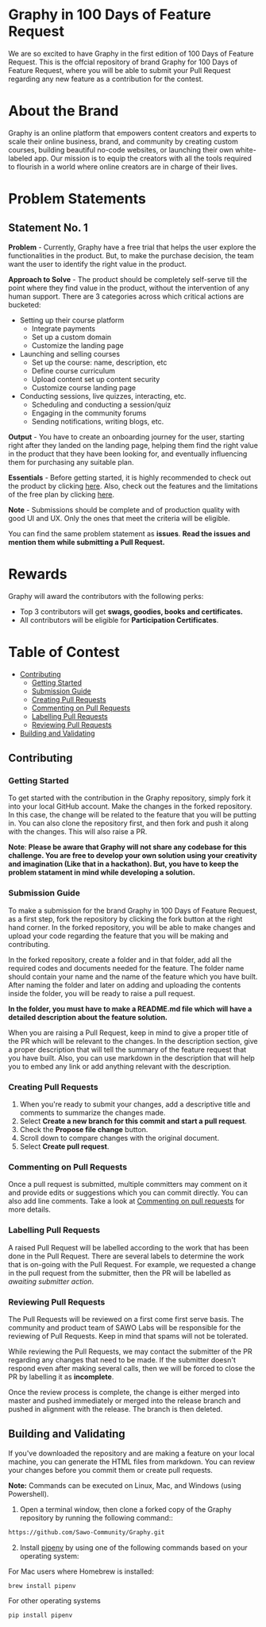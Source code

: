# Graphy in 100 Days of Feature Request

We are so excited to have Graphy in the first edition of 100 Days of Feature Request. This is the offcial repository of brand Graphy for 100 Days of Feature Request, where you will be able to submit your Pull Request regarding any new feature as a contribution for the contest.

# About the Brand

Graphy is an online platform that empowers content creators and experts to scale their online business, brand, and community by creating custom courses, building beautiful no-code websites, or launching their own white-labeled app. Our mission is to equip the creators with all the tools required to flourish in a world where online creators are in charge of their lives.

# Problem Statements

## Statement No. 1

**Problem** - Currently, Graphy have a free trial that helps the user explore the functionalities in the product. But, to make the purchase decision, the team want the user to identify the right value in the product.

**Approach to Solve** - The product should be completely self-serve till the point where they find value in the product, without the intervention of any human support. There are 3 categories across which critical actions are bucketed:
  - Setting up their course platform
     - Integrate payments
     - Set up a custom domain
     - Customize the landing page
  - Launching and selling courses
     - Set up the course: name, description, etc
     - Define course curriculum
     - Upload content set up content security
     - Customize course landing page
  - Conducting sessions, live quizzes, interacting, etc.
     - Scheduling and conducting a session/quiz
     - Engaging in the community forums
     - Sending notifications, writing blogs, etc.

**Output** - You have to create an onboarding journey for the user, starting right after they landed on the landing page, helping them find the right value in the product that they have been looking for, and eventually influencing them for purchasing any suitable plan.

**Essentials** - Before getting started, it is highly recommended to check out the product by clicking [here](https://graphy.com/?utm_campaign=100daysfeaturerequest). Also, check out the features and the limitations of the free plan by clicking [here](https://graphy.com/pricing).

**Note** - Submissions should be complete and of production quality with good UI and UX. Only the ones that meet the criteria will be eligible.

You can find the same problem statement as **issues**. <b>Read the issues and mention them while submitting a Pull Request.</b>

# Rewards

Graphy will award the contributors with the following perks:

- Top 3 contributors will get **swags, goodies, books and certificates.**
- All contributors will be eligible for **Participation Certificates**.

# Table of Contest

* [Contributing](#contributing)
     * [Getting Started](#getting-started)
     * [Submission Guide](#submission-guide)
     * [Creating Pull Requests](#creating-pull-requests)
     * [Commenting on Pull Requests](#commenting-on-pull-requests)
     * [Labelling Pull Requests](#labelling-pull-requests)
     * [Reviewing Pull Requests](#reviewing-pull-requests)
* [Building and Validating](#building-and-validating)

## Contributing

### Getting Started

To get started with the contribution in the Graphy repository, simply fork it into your local GitHub account. Make the changes in the forked repository. In this case, the change will be related to the feature that you will be putting in. You can also clone the repository first, and then fork and push it along with the changes. This will also raise a PR.

**Note**: <b>Please be aware that Graphy will not share any codebase for this challenge. You are free to develop your own solution using your creativity and imagination (Like that in a hackathon). But, you have to keep the problem statament in mind while developing a solution.</b>

### Submission Guide

To make a submission for the brand Graphy in 100 Days of Feature Request, as a first step, fork the repository by clicking the fork button at the right hand corner. In the forked repository, you will be able to make changes and upload your code regarding the feature that you will be making and contributing. 

In the forked repository, create a folder and in that folder, add all the required codes and documents needed for the feature. The folder name should contain your name and the name of the feature which you have built. After naming the folder and later on adding and uploading the contents inside the folder, you will be ready to raise a pull request.

**In the folder, you must have to make a README.md file which will have a detailed description about the feature solution.**

When you are raising a Pull Request, keep in mind to give a proper title of the PR which will be relevant to the changes. In the description section, give a proper description that will tell the summary of the feature request that you have built. Also, you can use markdown in the description that will help you to embed any link or add anything relevant with the description.

### Creating Pull Requests

1. When you're ready to submit your changes, add a descriptive title and comments to summarize the changes made.
2. Select **Create a new branch for this commit and start a pull request**.
3. Check the **Propose file change** button.
4. Scroll down to compare changes with the original document.
5. Select **Create pull request**. 

### Commenting on Pull Requests

Once a pull request is submitted, multiple committers may comment on it and provide edits or suggestions which you can commit directly. You can also add line comments. Take a look at [Commenting on pull requests](https://help.github.com/en/github/collaborating-with-issues-and-pull-requests/commenting-on-a-pull-request) for more details.

### Labelling Pull Requests

A raised Pull Request will be labelled according to the work that has been done in the Pull Request. There are several labels to determine the work that is on-going with the Pull Request. For example, we requested a change in the pull request from the submitter, then the PR will be labelled as *awaiting submitter action*. 

### Reviewing Pull Requests

The Pull Requests will be reviewed on a first come first serve basis. The community and product team of SAWO Labs will be responsible for the reviewing of Pull Requests. Keep in mind that spams will not be tolerated. 

While reviewing the Pull Requests, we may contact the submitter of the PR regarding any changes that need to be made. If the submitter doesn't respond even after making several calls, then we will be forced to close the PR by labelling it as **incomplete**.

Once the review process is complete, the change is either merged into master and pushed immediately or merged into the release branch and pushed in alignment with the release. The branch is then deleted.

## Building and Validating

If you've downloaded the repository and are making a feature on your local machine, you can generate the HTML files from markdown. You can review your changes before you commit them or create pull requests.

**Note:** Commands can be executed on Linux, Mac, and Windows (using Powershell).

1. Open a terminal window, then clone a forked copy of the Graphy repository by running the following command::
```sh
https://github.com/Sawo-Community/Graphy.git
```
2. Install [pipenv](https://docs.pipenv.org/) by using one of the following commands based on your operating system:

For Mac users where Homebrew is installed:
```sh
brew install pipenv  
```
For other operating systems
```python
pip install pipenv 
```
